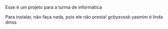 Esse é um projeto para a turma de informática

Para instalar, não faça nada, pois ele não presta! gcbysvssb yasmim é linda dmss
